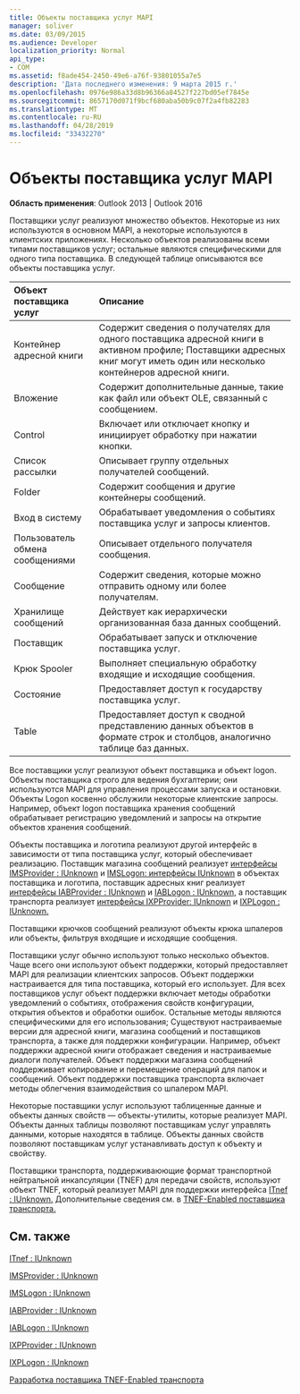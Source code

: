 ```yaml
---
title: Объекты поставщика услуг MAPI
manager: soliver
ms.date: 03/09/2015
ms.audience: Developer
localization_priority: Normal
api_type:
- COM
ms.assetid: f8ade454-2450-49e6-a76f-93801055a7e5
description: 'Дата последнего изменения: 9 марта 2015 г.'
ms.openlocfilehash: 0976e986a33d8b96366a84527f227bd05ef7845e
ms.sourcegitcommit: 8657170d071f9bcf680aba50b9c07f2a4fb82283
ms.translationtype: MT
ms.contentlocale: ru-RU
ms.lasthandoff: 04/28/2019
ms.locfileid: "33432270"
---
```

# <a name="mapi-service-provider-objects"></a>Объекты поставщика услуг MAPI

  
  
**Область применения**: Outlook 2013 | Outlook 2016 
  
Поставщики услуг реализуют множество объектов. Некоторые из них используются в основном MAPI, а некоторые используются в клиентских приложениях. Несколько объектов реализованы всеми типами поставщиков услуг; остальные являются специфическими для одного типа поставщика. В следующей таблице описываются все объекты поставщика услуг.
  
|**Объект поставщика услуг**|**Описание**|
|:-----|:-----|
|Контейнер адресной книги  <br/> |Содержит сведения о получателях для одного поставщика адресной книги в активном профиле; Поставщики адресных книг могут иметь один или несколько контейнеров адресной книги.  <br/> |
|Вложение  <br/> |Содержит дополнительные данные, такие как файл или объект OLE, связанный с сообщением.  <br/> |
|Control  <br/> |Включает или отключает кнопку и инициирует обработку при нажатии кнопки.  <br/> |
|Список рассылки  <br/> |Описывает группу отдельных получателей сообщений.  <br/> |
|Folder  <br/> |Содержит сообщения и другие контейнеры сообщений.  <br/> |
|Вход в систему  <br/> |Обрабатывает уведомления о событиях поставщика услуг и запросы клиентов.  <br/> |
|Пользователь обмена сообщениями  <br/> |Описывает отдельного получателя сообщения.  <br/> |
|Сообщение  <br/> |Содержит сведения, которые можно отправить одному или более получателям.  <br/> |
|Хранилище сообщений  <br/> |Действует как иерархически организованная база данных сообщений.  <br/> |
|Поставщик  <br/> |Обрабатывает запуск и отключение поставщика услуг.  <br/> |
|Крюк Spooler  <br/> |Выполняет специальную обработку входящие и исходящие сообщения.  <br/> |
|Состояние  <br/> |Предоставляет доступ к государству поставщика услуг.  <br/> |
|Table  <br/> |Предоставляет доступ к сводной представлению данных объектов в формате строк и столбцов, аналогично таблице баз данных.  <br/> |
   
Все поставщики услуг реализуют объект поставщика и объект logon. Объекты поставщика строго для ведения бухгалтерии; они используются MAPI для управления процессами запуска и остановки. Объекты Logon косвенно обслужили некоторые клиентские запросы. Например, объект logon поставщика хранения сообщений обрабатывает регистрацию уведомлений и запросы на открытие объектов хранения сообщений. 
  
Объекты поставщика и логотипа реализуют другой интерфейс в зависимости от типа поставщика услуг, который обеспечивает реализацию. Поставщик магазина сообщений реализует [интерфейсы IMSProvider : IUnknown](imsprovideriunknown.md) и [IMSLogon: интерфейсы IUnknown](imslogoniunknown.md) в объектах поставщика и логотипа, поставщик адресных книг реализует [интерфейсы IABProvider : IUnknown](iabprovideriunknown.md) и [IABLogon : IUnknown,](iablogoniunknown.md) а поставщик транспорта реализует [интерфейсы IXPProvider: IUnknown](ixpprovideriunknown.md) и [IXPLogon : IUnknown.](ixplogoniunknown.md) 
  
Поставщики крючков сообщений реализуют объекты крюка шпалеров или объекты, фильтруя входящие и исходящие сообщения.
  
Поставщики услуг обычно используют только несколько объектов. Чаще всего они используют объект поддержки, который предоставляет MAPI для реализации клиентских запросов. Объект поддержки настраивается для типа поставщика, который его использует. Для всех поставщиков услуг объект поддержки включает методы обработки уведомлений о событиях, отображения свойств конфигурации, открытия объектов и обработки ошибок. Остальные методы являются специфическими для его использования; Существуют настраиваемые версии для адресной книги, магазина сообщений и поставщиков транспорта, а также для поддержки конфигурации. Например, объект поддержки адресной книги отображает сведения и настраиваемые диалоги получателей. Объект поддержки магазина сообщений поддерживает копирование и перемещение операций для папок и сообщений. Объект поддержки поставщика транспорта включает методы облегчения взаимодействия со шпалером MAPI. 
  
Некоторые поставщики услуг используют таблиценные данные и объекты данных свойств — объекты-утилиты, которые реализует MAPI. Объекты данных таблицы позволяют поставщикам услуг управлять данными, которые находятся в таблице. Объекты данных свойств позволяют поставщикам услуг устанавливать доступ к объекту и свойству. 
  
Поставщики транспорта, поддерживаюющие формат транспортной нейтральной инкапсуляции (TNEF) для передачи свойств, используют объект TNEF, который реализует MAPI для поддержки интерфейса [ITnef : IUnknown.](itnefiunknown.md) Дополнительные сведения см. в [TNEF-Enabled поставщика транспорта.](developing-a-tnef-enabled-transport-provider.md) 
  
## <a name="see-also"></a>См. также



[ITnef : IUnknown](itnefiunknown.md)
  
[IMSProvider : IUnknown](imsprovideriunknown.md)
  
[IMSLogon : IUnknown](imslogoniunknown.md)
  
[IABProvider : IUnknown](iabprovideriunknown.md)
  
[IABLogon : IUnknown](iablogoniunknown.md)
  
[IXPProvider : IUnknown](ixpprovideriunknown.md)
  
[IXPLogon : IUnknown](ixplogoniunknown.md)


[Разработка поставщика TNEF-Enabled транспорта](developing-a-tnef-enabled-transport-provider.md)

